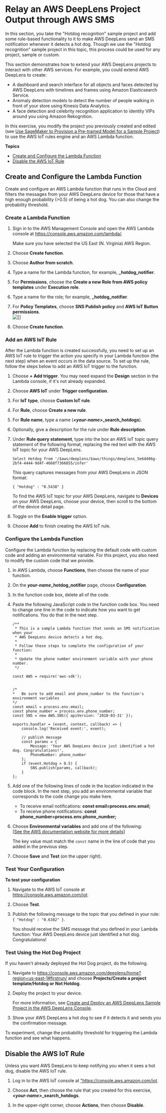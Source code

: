 # Relay an AWS DeepLens Project Output through AWS SMS<a name="deeplens-extend"></a>

In this section, you take the "Hotdog recognition" sample project and add some rule\-based functionality to it to make AWS DeepLens send an SMS notification whenever it detects a hot dog\. Though we use the "Hotdog recognition" sample project in this topic, this process could be used for any project, sample or custom\.

This section demonstrates how to extend your AWS DeepLens projects to interact with other AWS services\. For example, you could extend AWS DeepLens to create:
+ A dashboard and search interface for all objects and faces detected by AWS DeepLens with timelines and frames using Amazon Elasticsearch Service\.
+ Anomaly detection models to detect the number of people walking in front of your store using Kinesis Data Analytics\.
+ A face detection and celebrity recognition application to identity VIPs around you using Amazon Rekognition\. 

In this exercise, you modify the project you previously created and edited \(see [Use SageMaker to Provision a Pre\-trained Model for a Sample Project](deeplens-train-model.md)\) to use the AWS IoT rules engine and an AWS Lambda function\.

**Topics**
+ [Create and Configure the Lambda Function](#deeplens-create-configure-lambda-function)
+ [Disable the AWS IoT Rule](#deeplens-extend-disable-iot-rule)

## Create and Configure the Lambda Function<a name="deeplens-create-configure-lambda-function"></a>

Create and configure an AWS Lambda function that runs in the Cloud and filters the messages from your AWS DeepLens device for those that have a high enough probability \(>0\.5\) of being a hot dog\. You can also change the probability threshold\.

### Create a Lambda Function<a name="deeplens-create-lambda-function"></a>

1. Sign in to the AWS Management Console and open the AWS Lambda console at [https://console\.aws\.amazon\.com/lambda/](https://console.aws.amazon.com/lambda/)\.

   Make sure you have selected the US East \(N\. Virginia\) AWS Region\.

1. Choose **Create function**\.

1. Choose **Author from scratch**\.

1. Type a name for the Lambda function, for example, ***<your name>*\_hotdog\_notifier**\.

1. For **Permissions**, choose the **Create a new Role from AWS policy templates** under **Execution role**\.

1. Type a name for the role; for example, ***<your name>*\_hotdog\_notifier**\.

1. For **Policy Templates**, choose **SNS Publish policy** and **AWS IoT Button permissions**\.  
![\[\]](http://docs.aws.amazon.com/deeplens/latest/dg/images/deeplens-create-lambda-function-for-extension.png)

1. Choose **Create function**\.

### Add an AWS IoT Rule<a name="deeplens-iot-rule"></a>

After the Lambda function is created successfully, you need to set up an AWS IoT rule to trigger the action you specify in your Lambda function \(the next step\) when an event occurs in the data source\. To set up the rule, follow the steps below to add an AWS IoT trigger to the function\.

1. Choose **\+ Add trigger**\. You may need expand the **Design** section in the Lambda console, if it's not already expanded\.

1. Choose **AWS IoT** under **Trigger configuration**\.

1. For **IoT type**, choose **Custom IoT rule**\.

1. For **Rule**, choose **Create a new rule**\.

1. For **Rule name**, type a name \(***<your\-name>*\_search\_hotdogs**\)\.

1. Optionally, give a description for the rule under **Rule description**\.

1. Under **Rule query statement**, type into the box an AWS IoT topic query statement of the following format, replacing the red text with the AWS IoT topic for your AWS DeepLens\. 

   ```
   Select Hotdog from '/$aws/deeplens/$aws/things/deeplens_5e6d406g-2bf4-4444-9d4f-4668f7366855/infer'
   ```

   This query captures messages from your AWS DeepLens in JSON format:

   ```
   { "Hotdog" : "0.5438" }
   ```

    To find the AWS IoT topic for your AWS DeepLens, navigate to **Devices** on your AWS DeepLens, choose your device, then scroll to the bottom of the device detail page\.

1. Toggle on the **Enable trigger** option\.

1. Choose **Add** to finish creating the AWS IoT rule\.

### Configure the Lambda Function<a name="deeplens-configure-lambda-function"></a>

Configure the Lambda function by replacing the default code with custom code and adding an environmental variable\. For this project, you also need to modify the custom code that we provide\.

1. In AWS Lambda, choose **Functions**, then choose the name of your function\.

1. On the ***your\-name*\_hotdog\_notifier** page, choose **Configuration**\.

1. In the function code box, delete all of the code\.

1. Paste the following JavaScript code in the function code box\. You need to change one line in the code to indicate how you want to get notifications\. You do that in the next step\.

   ```
   /**
    * This is a sample Lambda function that sends an SMS notification when your
    * AWS DeepLens device detects a hot dog.
    * 
    * Follow these steps to complete the configuration of your function:
    *
    * Update the phone number environment variable with your phone number.
    */
   
   const AWS = require('aws-sdk');
   
   
   /*
   *   Be sure to add email and phone_number to the function's environment variables
   */
   const email = process.env.email;
   const phone_number = process.env.phone_number;
   const SNS = new AWS.SNS({ apiVersion: '2010-03-31' });
   
   exports.handler = (event, context, callback) => {
       console.log('Received event:', event);
   
       // publish message
       const params = {
           Message: 'Your AWS DeepLens device just identified a hot dog. Congratulations!',
           PhoneNumber: phone_number
       };
       if (event.Hotdog > 0.5) {
           SNS.publish(params, callback);
       }
   };
   ```

1. Add one of the following lines of code in the location indicated in the code block\. In the next step, you add an environmental variable that corresponds to the code change you make here\.
   + To receive email notifications: **const email=process\.env\.email;**
   + To receive phone notifications: **const phone\_number=process\.env\.phone\_number;**

1. Choose **Environmental variables** and add one of the following:    
[\[See the AWS documentation website for more details\]](http://docs.aws.amazon.com/deeplens/latest/dg/deeplens-extend.html)

   The key value must match the `const` name in the line of code that you added in the previous step\.

1. Choose **Save** and **Test** \(on the upper right\)\.

### Test Your Configuration<a name="deeplens-lambda-test"></a>

**To test your configuration**

1. Navigate to the AWS IoT console at [https://console\.aws\.amazon\.com/iot](https://console.aws.amazon.com/iot)\.

1. Choose **Test**\.

1. Publish the following message to the topic that you defined in your rule: `{ "Hotdog" : "0.6382" }`\.

   You should receive the SMS message that you defined in your Lambda function: Your AWS DeepLens device just identified a hot dog\. Congratulations\!

### Test Using the Hot Dog Project<a name="deeplens-project-test"></a>

If you haven't already deployed the Hot Dog project, do the following\.

1. Navigate to [https://console\.aws\.amazon\.com/deeplens/home?region=us\-east\-1\#firstrun/](https://console.aws.amazon.com/deeplens/home?region=us-east-1#firstrun) and choose **Projects/Create a project template/Hotdog or Not Hotdog**\.

1. Deploy the project to your device\.

   For more information, see [Create and Deploy an AWS DeepLens Sample Project in the AWS DeepLens Console](deeplens-create-deploy-sample-project.md)\.

1. Show your AWS DeepLens a hot dog to see if it detects it and sends you the confirmation message\.

To experiment, change the probability threshold for triggering the Lambda function and see what happens\.

## Disable the AWS IoT Rule<a name="deeplens-extend-disable-iot-rule"></a>

Unless you want AWS DeepLens to keep notifying you when it sees a hot dog, disable the AWS IoT rule\.

1. Log in to the AWS IoT console at ["https://console\.aws\.amazon\.com/iot](https://console.aws.amazon.com/iot)\.

1. Choose **Act**, then choose the rule that you created for this exercise, ***<your\-name>*\_search\_hotdogs**\.

1. In the upper\-right corner, choose **Actions**, then choose **Disable**\.